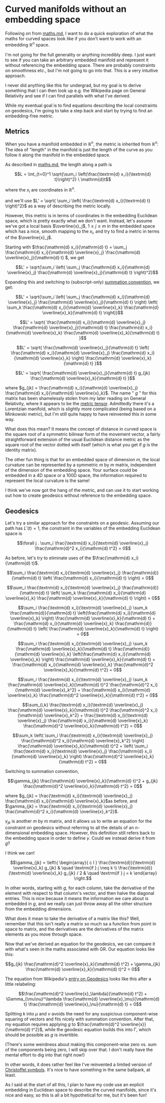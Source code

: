 # Curved manifolds without an embedding space

Following on from [maths.md](./maths.md), I want to do a quick
exploration of what the maths for curved spaces look like if you don't
want to work with an embedding $\mathbb{R}^n$ space.

I'm not going for the full generality or anything incredibly deep. I
just want to see if you can take an arbitrary embedded manifold and
represent it without referencing the embedding space. There are
probably constraints on smoothness etc., but I'm not going to go into
that. This is a very intuitive approach.

I never did anything like this for undergrad, but my goal is to derive
something that I can then look up e.g. the Wikipedia page on General
Relativity and see if I can find parallels with what I've derived.

While my eventual goal is to find equations describing the local
constraints on geodesics, I'm going to take a step back and start by
trying to find an embedding-free metric.

## Metrics

When you have a manifold embedded in $\mathbb{R}^n$, the metric is
inherited from $\mathbb{R}^n$: The idea of "length" in the manifold is
just the length of the curve as you follow it along the manifold in
the embedded space.

As described in [maths.md](./maths.md), the length along a path is

```math
L = \int_{t=0}^1 \sqrt{\sum_i \left(\frac{\textrm{d} x_i}{\textrm{d} t}\right)^2} \ \mathrm{d}t
```

where the $x_i$ are coordinates in $\mathbb{R}^n$.

and we'll use $L' = \sqrt{ \sum_i \left( \frac{\textrm{d}
x_i}{\textrm{d} t} \right)^2}$ as a way of describing the metric
locally.

However, this metric is in terms of coordinates in the embedding
Euclidean space, which is pretty exactly what we don't want. Instead,
let's assume we've got a local basis $\overline{x}_j$, $1 \le j \le m$
in the embedded space which has a nice, smooth mapping to the $x_i$,
and try to find a metric in terms of the $\overline{x}_j$.

Starting with $\frac{\mathrm{d} x_i}{\mathrm{d} t} = \sum_j
\frac{\mathrm{d} x_i}{\mathrm{d} \overline{x}_j} \frac{\mathrm{d}
\overline{x}_j}{\mathrm{d} t} $, we get

```math
L' = \sqrt{\sum_i \left(
\sum_j \frac{\mathrm{d} x_i}{\mathrm{d} \overline{x}_j} \frac{\mathrm{d}
\overline{x}_j}{\mathrm{d} t}
\right)^2}
```
Expanding this and switching to (subscript-only) [summation
convention](https://en.wikipedia.org/wiki/Einstein_notation), we get:

```math
L' = \sqrt{\sum_i \left(
\sum_j \frac{\mathrm{d} x_i}{\mathrm{d} \overline{x}_j} \frac{\mathrm{d}
\overline{x}_j}{\mathrm{d} t}
\right)
\left(
\sum_k \frac{\mathrm{d} x_i}{\mathrm{d} \overline{x}_k} \frac{\mathrm{d}
\overline{x}_k}{\mathrm{d} t}
\right)}
```

```math
L' = \sqrt{
\frac{\mathrm{d} x_i}{\mathrm{d} \overline{x}_j} \frac{\mathrm{d}
\overline{x}_j}{\mathrm{d} t}
\frac{\mathrm{d} x_i}{\mathrm{d} \overline{x}_k} \frac{\mathrm{d}
\overline{x}_k}{\mathrm{d} t}
}
```

```math
L' = \sqrt{
\frac{\mathrm{d} \overline{x}_j}{\mathrm{d} t}
\left(
\frac{\mathrm{d} x_i}{\mathrm{d} \overline{x}_j} 
\frac{\mathrm{d} x_i}{\mathrm{d} \overline{x}_k}
\right)
\frac{\mathrm{d} \overline{x}_k}{\mathrm{d} t}
}
```

```math
L' = \sqrt{
\frac{\mathrm{d} \overline{x}_j}{\mathrm{d} t}
g_{jk}
\frac{\mathrm{d} \overline{x}_k}{\mathrm{d} t}
}
```

where $g_{jk} = \frac{\mathrm{d} x_i}{\mathrm{d} \overline{x}_j}
\frac{\mathrm{d} x_i}{\mathrm{d} \overline{x}_k}$. The name " $g$ "
for this matrix has been shamelessly stolen from my later reading on
General Relativity, where it appears to be the [metric
tensor](https://en.m.wikipedia.org/wiki/Metric_tensor_(general_relativity)).
Admittedly there it's a Lorentzian manifold, which is slightly more
complicated (being based on a Minkowski metric), but I'm still quite
happy to have reinvented this in some way.

What does this mean? It means the concept of distance in curved space
is the square root of a symmetric bilinear form of the movement
vector, a fairly straightforward extension of the usual Euclidean
distance metric as the square root of the vector dotted with itself
(which is what you get if $g$ is the identity matrix).

The other fun thing is that for an embedded space of dimension $m$,
the local curvature can be represented by a symmetric $m$ by $m$
matrix, independent of the dimension of the embedding space. Your
surface could be embedded in a 4D space or a 100D space, the
information required to represent the local curvature is the same!

I think we've now got the hang of the metric, and can use it to start
working out how to create geodesics without reference to the embedding
space.

## Geodesics

Let's try a similar approach for the constraints on a
geodesic. Assuming our path has $L'(t) = 1$, the constraint in the
variables of the embedding Euclidean space is

```math
\forall j . \sum_i \frac{\textrm{d} x_i}{\textrm{d} \overline{x}_j}
\frac{\mathrm{d}^2 x_i}{\mathrm{d} t^2} = 0
```

As before, let's try to eliminate uses of the $\frac{\mathrm{d} x_i}{\mathrm{d} t}$.
	
```math
\sum_i \frac{\textrm{d} x_i}{\textrm{d} \overline{x}_j}
\frac{\mathrm{d}}{\mathrm{d} t} \left( \frac{\mathrm{d} x_i}{\mathrm{d} t} \right) = 0
```

```math
\sum_i \frac{\textrm{d} x_i}{\textrm{d} \overline{x}_j}
\frac{\mathrm{d}}{\mathrm{d} t} \left( \sum_k
\frac{\mathrm{d} x_i}{\mathrm{d} \overline{x}_k}
\frac{\mathrm{d} \overline{x}_k}{\mathrm{d} t} \right) = 0
```

```math
\sum_i \frac{\textrm{d} x_i}{\textrm{d} \overline{x}_j}
\sum_k \frac{\mathrm{d}}{\mathrm{d} t} \left(\frac{\mathrm{d} x_i}{\mathrm{d} \overline{x}_k} \right)
\frac{\mathrm{d} \overline{x}_k}{\mathrm{d} t} + \frac{\mathrm{d} x_i}{\mathrm{d} \overline{x}_k}
\frac{\mathrm{d}}{\mathrm{d} t} \left( \frac{\mathrm{d} \overline{x}_k}{\mathrm{d} t} \right) = 0
```

```math
\sum_i \frac{\textrm{d} x_i}{\textrm{d} \overline{x}_j}
\sum_k \frac{\mathrm{d} \overline{x}_k}{\mathrm{d} t} \frac{\mathrm{d}}{\mathrm{d} \overline{x}_k}
\left(\frac{\mathrm{d} x_i}{\mathrm{d} \overline{x}_k} \right)
\frac{\mathrm{d} \overline{x}_k}{\mathrm{d} t} + \frac{\mathrm{d} x_i}{\mathrm{d} \overline{x}_k}
\frac{\mathrm{d}^2 \overline{x}_k}{\mathrm{d} t^2} = 0
```

```math
\sum_i \frac{\textrm{d} x_i}{\textrm{d} \overline{x}_j}
\sum_k \frac{\mathrm{d} \overline{x}_k}{\mathrm{d} t}^2
\frac{\mathrm{d}^2 x_i}{\mathrm{d} \overline{x}_k^2} +
\frac{\mathrm{d} x_i}{\mathrm{d} \overline{x}_k}
\frac{\mathrm{d}^2 \overline{x}_k}{\mathrm{d} t^2} = 0
```

```math
\sum_{i,k} \frac{\textrm{d} x_i}{\textrm{d} \overline{x}_j}
\frac{\mathrm{d} \overline{x}_k}{\mathrm{d} t}^2
\frac{\mathrm{d}^2 x_i}{\mathrm{d} \overline{x}_k^2} +
\frac{\textrm{d} x_i}{\textrm{d} \overline{x}_j}
\frac{\mathrm{d} x_i}{\mathrm{d} \overline{x}_k}
\frac{\mathrm{d}^2 \overline{x}_k}{\mathrm{d} t^2} = 0
```

```math
\sum_k \left( \sum_i \frac{\textrm{d} x_i}{\textrm{d} \overline{x}_j}
\frac{\mathrm{d}^2 x_i}{\mathrm{d} \overline{x}_k^2} \right)
\frac{\mathrm{d} \overline{x}_k}{\mathrm{d} t}^2  +
\left( \sum_i \frac{\textrm{d} x_i}{\textrm{d} \overline{x}_j}
\frac{\mathrm{d} x_i}{\mathrm{d} \overline{x}_k} \right)
\frac{\mathrm{d}^2 \overline{x}_k}{\mathrm{d} t^2} = 0
```

Switching to summation convention,
	
```math
\gamma_{jk} \frac{\mathrm{d} \overline{x}_k}{\mathrm{d} t}^2  +
g_{jk} \frac{\mathrm{d}^2 \overline{x}_k}{\mathrm{d} t^2} = 0
```

where $`g_{jk} = \frac{\textrm{d} x_i}{\textrm{d} \overline{x}_j}
\frac{\mathrm{d} x_i}{\mathrm{d} \overline{x}_k}`$as before, and
$`\gamma_{jk} = \frac{\textrm{d} x_i}{\textrm{d} \overline{x}_j}
\frac{\mathrm{d}^2 x_i}{\mathrm{d} \overline{x}_k^2}`$.

$\gamma_{jk}$ is another $m$ by $m$ matrix, and it allows us to write
an equation for the constraint on geodesics without referring to all
the details of an $`n`$-dimensional embedding space. However, this
definition still refers back to the embedding space in order to define
$\gamma$. Could we instead derive it from $g$?

I think we can!

```math
\gamma_{jk} =
\left\{ 
  \begin{array}{ c l }
    \frac{\textrm{d}}{\textrm{d} \overline{x}_k} g_{jk}     & \quad \textrm{if } j \neq k \\
    \frac{\textrm{d}}{\textrm{d} \overline{x}_k} g_{jk} / 2 & \quad \textrm{if } j = k
  \end{array}
\right.
```

In other words, starting with $g$, for each column, take the
derivative of the element with respect to that column's vector, and
then halve the diagonal entries. This is nice because it means the
information we care about is embedded in $g$, and we really can just
throw away all the other structure from the embedding dimensions.

What does it mean to take the derivative of a matrix like this? Well,
remember that this isn't really a matrix so much sa a function from
point in space to matrix, and the derivatives are the derivatives of
the matrix elements as you move through space.

Now that we've derived an equation for the geodesics, we can compare
it with what's seen in the maths associated with GR. Our equation
looks like this:

```math
g_{jk} \frac{\mathrm{d}^2 \overline{x}_k}{\mathrm{d} t^2} +
\gamma_{jk} \frac{\mathrm{d} \overline{x}_k}{\mathrm{d} t}^2 = 0
```

The equation from Wikipedia's [entry on
Geodesics](https://en.wikipedia.org/wiki/Geodesic#Affine_geodesics)
looks like this after a little relabeling:

```math
\frac{\mathrm{d}^2 \overline{x}_\lambda}{\mathrm{d} t^2} +
\Gamma_{\mu\nu}^\lambda
\frac{\mathrm{d} \overline{x}_\mu}{\mathrm{d} t}
\frac{\mathrm{d} \overline{x}_\nu}{\mathrm{d} t} = 0
```

Splitting $k$ into $\mu$ and $\nu$ avoids the need for any suspicious
component-wise squaring of vectors and fits nicely with summation
convention. After that, my equation requires applying $g$ to
$\frac{\mathrm{d}^2 \overline{x}}{\mathrm{d} t^2}$, while the geodesic
equation builds this into $\Gamma$, which should be possible as $g$ is
invertible.

(There's some weirdness about making this component-wise zero vs. sum
of the components being zero, I will skip over that. I don't really
have the mental effort to dig into that right now!)

In other words, it does rather feel like I've reinvented a limited
version of [Christoffel
symbols](https://en.wikipedia.org/wiki/Christoffel_symbols). It's nice
to have something in the same ballpark, at least.

As I said at the start of all this, I plan to have my code use an
explicit embedding in Euclidean space to describe the curved
manifolds, since it's nice and easy, so this is all a bit hypothetical
for me, but it's been fun!
